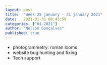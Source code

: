 ```yaml
---
layout: post
title:  "Week 25 january - 31 january 2021"
date:   2021-01-31 08:43:59
categories: ["01-2021"]
author: "Nelson Gonçalves"
published: true
---
```




* photogrammetry: roman looms
* website bug hunting and fixing
* Tech support
